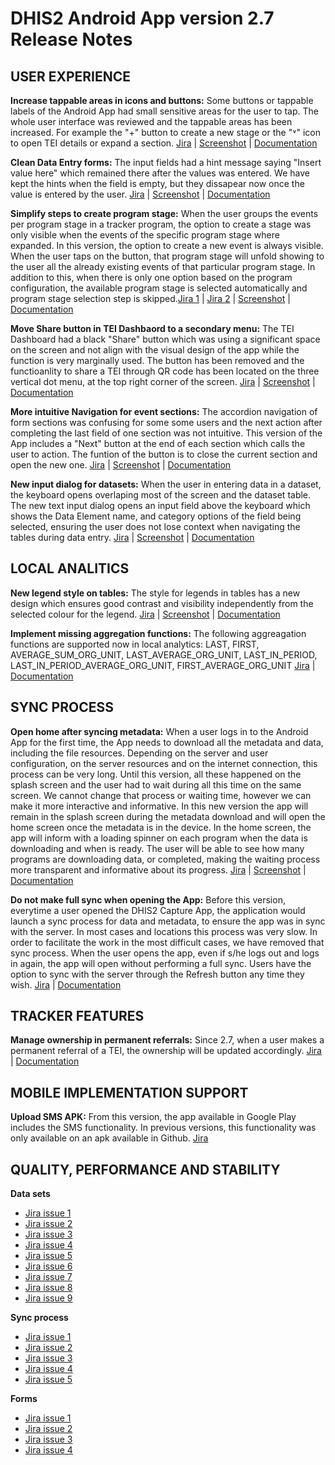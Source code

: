 # DHIS2 Android App version 2.7 Release Notes


## USER EXPERIENCE

**Increase tappable areas in icons and buttons:** Some buttons or tappable labels of the Android App had small sensitive areas for the user to tap. The whole user interface was reviewed and the tappable areas has been increased. For example the "+" button to create a new stage or the "˅" icon to open TEI details or expand a section.
[Jira](https://dhis2.atlassian.net/browse/ANDROAPP-4728) | [Screenshot](https://s3.eu-west-1.amazonaws.com/content.dhis2.org/dhis2-android/release+notes+2.7/Release+feature+cards/Android-2-7-Increase-tappable-areas-card.png) | [Documentation](https://docs.dhis2.org/en/use/android-app/visual-configurations.html#capture_app_visual_tappable_areas)

**Clean Data Entry forms:** The input fields had a hint message saying "Insert value here" which remained there after the values was entered. We have kept the hints when the field is empty, but they dissapear now once the value is entered by the user. [Jira](https://dhis2.atlassian.net/browse/ANDROAPP-3999) | [Screenshot](https://s3.eu-west-1.amazonaws.com/content.dhis2.org/dhis2-android/release+notes+2.7/Release+feature+cards/Android-2-7-Remove-hints-from-fields-card.png) | [Documentation](https://docs.dhis2.org/en/use/android-app/program-features.html#capture_app_programs_common_features_data_entry_form)
  
**Simplify steps to create program stage:** When the user groups the events per program stage in a tracker program, the option to create a stage was only visible when the events of the specific program stage where expanded. In this version, the option to create a new event is always visible. When the user taps on the button, that program stage will unfold showing to the user all the already existing events of that particular program stage. In addition to this, when there is only one option based on the program configuration, the available program stage is selected automatically and program stage selection step is skipped.[Jira 1](https://dhis2.atlassian.net/browse/ANDROAPP-4729) | [Jira 2](https://dhis2.atlassian.net/browse/ANDROAPP-3999) | [Screenshot](https://s3.eu-west-1.amazonaws.com/content.dhis2.org/dhis2-android/release+notes+2.7/Release+feature+cards/Android-2-7-Add-event-button-always-visible-card.png) | [Documentation](https://docs.dhis2.org/en/use/android-app/program-features.html#capture_app_programs_TEI_Dashboard) 

**Move Share button in TEI Dashbaord to a secondary menu:** The TEI Dashboard had a black "Share" button which was using a significant space on the screen and not align with the visual design of the app while the function is very marginally used. The button has been removed and the functioanlity to share a TEI through QR code has been located on the three vertical dot menu, at the top right corner of the screen. [Jira](https://dhis2.atlassian.net/browse/ANDROAPP-4653) | [Screenshot](https://s3.eu-west-1.amazonaws.com/content.dhis2.org/dhis2-android/release+notes+2.7/Release+feature+cards/Android-2-7-Remove-share-button-from-TEI-dashboard-card.png) | [Documentation](https://docs.dhis2.org/en/use/android-app/program-features.html#capture_app_programs_TEI_Dashboard)
   
**More intuitive Navigation for event sections:** The accordion navigation of form sections was confusing for some some users and the next action after completing the last field of one section was not intuitive. This version of the App includes a "Next" button at the end of each section which calls the user to action. The funtion of the button is to close the current section and open the new one. [Jira]() | [Screenshot](https://s3.eu-west-1.amazonaws.com/content.dhis2.org/dhis2-android/release+notes+2.7/Release+feature+cards/Android-2-7-Next-button-at-the-end-of-each-section-card.png) | [Documentation](https://docs.dhis2.org/en/use/android-app/program-features.html#capture_app_programs_common_features_data_entry_form)
   
**New input dialog for datasets:** When the user in entering data in a dataset, the keyboard opens overlaping most of the screen and the dataset table. The new text input dialog opens an input field above the keyboard which shows the Data Element name, and category options of the field being selected, ensuring the user does not lose context when navigating the tables during data entry. [Jira](https://dhis2.atlassian.net/browse/ANDROAPP-4827) | [Screenshot](https://s3.eu-west-1.amazonaws.com/content.dhis2.org/dhis2-android/release+notes+2.7/Release+feature+cards/Android-2-7-Cell-editor-card.png) | [Documentation](https://docs.dhis2.org/en/use/android-app/datasets-features.html#capture_app_data_sets_data_entry)

## LOCAL ANALITICS

 **New legend style on tables:** The style for legends in tables has a new design which ensures good contrast and visibility independently from the selected colour for the legend. [Jira](https://dhis2.atlassian.net/browse/ANDROAPP-4649) | [Screenshot](https://s3.eu-west-1.amazonaws.com/content.dhis2.org/dhis2-android/release+notes+2.7/Release+feature+cards/Android-2-7-Updated-table-legends-style-card.png) | [Documentation](https://docs.dhis2.org/en/use/android-app/visual-configurations.html#capture_app_visual_pivot_legends)

**Implement missing aggregation functions:** The following aggreagation functions are supported now in local analytics: LAST, FIRST, AVERAGE_SUM_ORG_UNIT, LAST_AVERAGE_ORG_UNIT, LAST_IN_PERIOD, LAST_IN_PERIOD_AVERAGE_ORG_UNIT, FIRST_AVERAGE_ORG_UNIT [Jira](https://dhis2.atlassian.net/browse/ANDROAPP-4883) | [Documentation](https://docs.dhis2.org/en/use/android-app/visual-configurations.html#limitations)


## SYNC PROCESS
**Open home after syncing metadata:** When a user logs in to the Android App for the first time, the App needs to download all the metadata and data, including the  file resources. Depending on the server and user configuration, on the server resources and on the internet connection, this process can be very long. Until this version, all these happened on the splash screen and the user had to wait during all this time on the same screen. We cannot change that process or waiting time, however we can make it more interactive and informative. In this new  version the app will remain in the splash screen during the metadata download and will open the home screen once the metadata is in the device. In the home screen, the app will inform with a loading spinner on each program when the data is downloading and when is ready. The user will be able to see how many programs are downloading data, or completed, making the waiting process more transparent and informative about its progress. [Jira](https://dhis2.atlassian.net/browse/ANDROAPP-4765) | [Screenshot](https://s3.eu-west-1.amazonaws.com/content.dhis2.org/dhis2-android/release+notes+2.7/Release+feature+cards/Android-2-7-Visual-data-sync-card.png) | [Documentation](https://docs.dhis2.org/en/use/android-app/android-specific-features.html#capture_app_generic_login_sync)

**Do not make full sync when opening the App:** Before this version, everytime a user opened the DHIS2 Capture App, the application would launch a sync process for data and metadata, to ensure the app was in sync with the server. In most cases and locations this process was very slow. In order to facilitate the work in the most difficult cases, we have removed that sync process. When the user opens the app, even if s/he logs out and logs in again, the app will open without performing a full sync. Users have the option to sync with the server through the Refresh button any time they wish. [Jira](https://dhis2.atlassian.net/browse/ANDROAPP-4766) | [Documentation](https://docs.dhis2.org/en/use/android-app/android-specific-features.html#capture_app_generic_subsequent_login)
   
   
## TRACKER FEATURES

**Manage ownership in permanent referrals:** Since 2.7, when a user makes a permanent referral of a TEI, the ownership will be updated accordingly.  [Jira](https://dhis2.atlassian.net/browse/ANDROAPP-4199) | [Documentation](https://docs.dhis2.org/en/use/android-app/program-features.html#capture_app_programs_referrals)


## MOBILE IMPLEMENTATION SUPPORT

**Upload SMS APK:** From this version, the app available in Google Play includes the SMS functionality. In previous versions, this functionality was only available on an apk available in Github. [Jira](https://dhis2.atlassian.net/browse/ANDROAPP-3888)


## QUALITY, PERFORMANCE AND STABILITY
 **Data sets**
 - [Jira issue 1](https://dhis2.atlassian.net/browse/ANDROAPP-4811) 
 - [Jira issue 2](https://dhis2.atlassian.net/browse/ANDROAPP-4744) 
 - [Jira issue 3](https://dhis2.atlassian.net/browse/ANDROAPP-4754) 
 - [Jira issue 4](https://dhis2.atlassian.net/browse/ANDROAPP-4793) 
 - [Jira issue 5](https://dhis2.atlassian.net/browse/ANDROAPP-4828) 
 - [Jira issue 6](https://dhis2.atlassian.net/browse/ANDROAPP-4830) 
 - [Jira issue 7](https://dhis2.atlassian.net/browse/ANDROAPP-4855) 
 - [Jira issue 8](https://dhis2.atlassian.net/browse/ANDROAPP-4857) 
 - [Jira issue 9](https://dhis2.atlassian.net/browse/ANDROAPP-4942) 

  **Sync process**
  - [Jira issue 1](https://dhis2.atlassian.net/browse/ANDROAPP-4892) 
  - [Jira issue 2](https://dhis2.atlassian.net/browse/ANDROAPP-4434) 
  - [Jira issue 3](https://dhis2.atlassian.net/browse/ANDROAPP-4767)
  - [Jira issue 4](https://dhis2.atlassian.net/browse/ANDROAPP-4778) 
  - [Jira issue 5](https://dhis2.atlassian.net/browse/ANDROAPP-4800)
  
  **Forms**
  - [Jira issue 1](https://dhis2.atlassian.net/browse/ANDROAPP-4844) 
  - [Jira issue 2](https://dhis2.atlassian.net/browse/ANDROAPP-4845) 
  - [Jira issue 3](https://dhis2.atlassian.net/browse/ANDROAPP-4846) 
  - [Jira issue 4](https://dhis2.atlassian.net/browse/ANDROAPP-4847)
